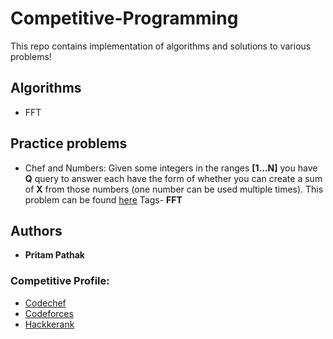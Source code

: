 # Competitive-Programming
This repo contains implementation of algorithms and solutions to various problems!

## Algorithms

* FFT

## Practice problems

* Chef and Numbers: Given some integers in the ranges **[1…N]** you have **Q** query to answer each have the form of whether you can create a sum of **X** from those numbers (one number can be used multiple times).
This problem can be found [here](https://www.codechef.com/problems/CHEFINS)
Tags- **FFT**

## Authors

* **Pritam Pathak**

### Competitive Profile:

* [Codechef](https://www.codechef.com/users/priprocks)
* [Codeforces](http://codeforces.com/profile/Priprocks)
* [Hackkerank](https://www.hackerrank.com/Priprocks)
